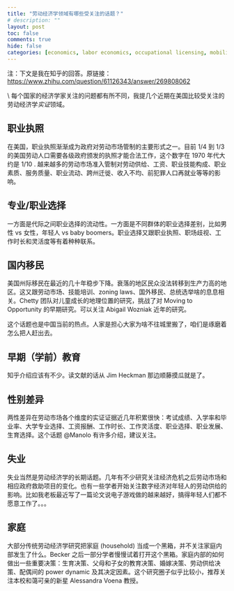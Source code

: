 ```yaml
---
title: "劳动经济学领域有哪些受关注的话题？"
# description: ""
layout: post
toc: false
comments: true
hide: false
categories: [economics, labor economics, occupational licensing, mobility, gender gap, early education]
---
```


注：下文是我在知乎的回答。原链接：<https://www.zhihu.com/question/61126343/answer/269808062>

\\
每个国家的经济学家关注的问题都有所不同，我提几个近期在美国比较受关注的劳动经济学*实证*领域。

## 职业执照

在美国，职业执照渐渐成为政府对劳动市场管制的主要形式之一。目前 1/4 到 1/3 的美国劳动人口需要各级政府颁发的执照才能合法工作，这个数字在 1970 年代大约是 1/10 . 越来越多的劳动市场准入管制对劳动供给、工资、职业技能构成、职业素质、服务质量、职业流动、跨州迁徙、收入不均、前犯罪人口再就业等等的影响。

## 专业/职业选择

一方面是代际之间职业选择的流动性。一方面是不同群体的职业选择差别，比如男性 vs 女性，年轻人 vs baby boomers。职业选择又跟职业执照、职场歧视、工作时长和灵活度等有着种种联系。

## 国内移民

美国州际移民在最近的几十年稳步下降。衰落的地区民众没法转移到生产力高的地区。这又跟劳动市场、技能培训、zoning laws、国外移民、总统选举啥的息息相关。Chetty 团队对儿童成长的地理位置的研究，挑战了对 Moving to Opportunity 的早期研究。可以关注 Abigail Wozniak 近年的研究。

这个话题也是中国当前的热点。人家是担心大家为啥不往城里搬了，咱们是琢磨着怎么把人赶出去。

## 早期（学前）教育

知乎介绍应该有不少。读文献的话从 Jim Heckman 那边顺藤摸瓜就是了。

## 性别差异

两性差异在劳动市场各个维度的实证证据近几年积累很快：考试成绩、入学率和毕业率、大学专业选择、工资报酬、工作时长、工作灵活度、职业选择、职业发展、生育选择。这个话题 @Manolo 有许多介绍，建议关注。

## 失业

失业当然是劳动经济学的长期话题。几年有不少研究关注经济危机之后劳动市场和相应政府救助项目的变化。也有一些学者开始关注数字经济对年轻人的劳动供给的影响。比如我老板最近写了一篇论文说电子游戏做的越来越好，搞得年轻人们都不愿意工作了。。。

## 家庭

大部分传统劳动经济学研究把家庭 (household) 当成一个黑箱，并不关注家庭内部发生了什么。Becker 之后一部分学者慢慢试着打开这个黑箱。家庭内部的如何做出一些重要决策：生育决策、父母和子女的教育决策、婚嫁决策、劳动供给决策、配偶间的 power dynamic 及其决定因素。这个研究圈子似乎比较小，推荐关注本校和蔼可亲的新星 Alessandra Voena 教授。